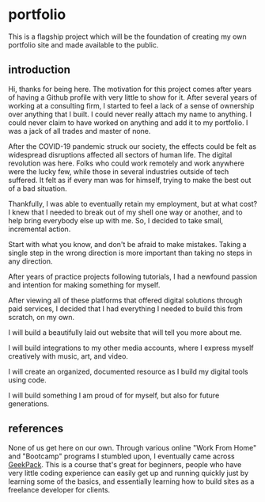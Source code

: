 # portfolio
This is a flagship project which will be the foundation of creating my own portfolio site and made available to the public.

## introduction
Hi, thanks for being here. The motivation for this project comes after years of having a Github profile with very little to show for it. After several years of working at a consulting firm, I started to feel a lack of a sense of ownership over anything that I built. I could never really attach my name to anything. I could never claim to have worked on anything and add it to my portfolio. I was a jack of all trades and master of none. 

After the COVID-19 pandemic struck our society, the effects could be felt as widespread disruptions affected all sectors of human life. The digital revolution was here. Folks who could work remotely and work anywhere were the lucky few, while those in several industries outside of tech suffered. It felt as if every man was for himself, trying to make the best out of a bad situation. 

Thankfully, I was able to eventually retain my employment, but at what cost? I knew that I needed to break out of my shell one way or another, and to help bring everybody else up with me. So, I decided to take small, incremental action. 

Start with what you know, and don't be afraid to make mistakes. Taking a single step in the wrong direction is more important than taking no steps in any direction. 

After years of practice projects following tutorials, I had a newfound passion and intention for making something for myself. 

After viewing all of these platforms that offered digital solutions through paid services, I decided that I had everything I needed to build this from scratch, on my own. 

I will build a beautifully laid out website that will tell you more about me. 

I will build integrations to my other media accounts, where I express myself creatively with music, art, and video. 

I will create an organized, documented resource as I build my digital tools using code. 

I will build something I am proud of for myself, but also for future generations.

## references
None of us get here on our own. Through various online "Work From Home" and "Bootcamp" programs I stumbled upon, I eventually came across [GeekPack](https://www.geekpack.co/free-5-day-coding-challenge). This is a course that's great for beginners, people who have very little coding experience can easily get up and running quickly just by learning some of the basics, and essentially learning how to build sites as a freelance developer for clients. 